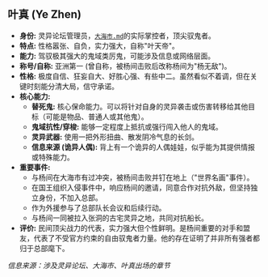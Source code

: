 ## 叶真 (Ye Zhen)

*   **身份:** 灵异论坛管理员，[`大海市.md`](大海市.md)的实际掌控者，顶尖驭鬼者。
*   **特点:** 性格嚣张、自负，实力强大，自称"叶天帝"。
*   **能力:** 驾驭极其强大的鬼域类厉鬼，可能涉及信息或网络层面。
*   **称号/自称:** 亚洲第一 (曾自称，被杨间击败后改称杨间为"杨无敌")。
*   **性格:** 极度自信、狂妄自大、好胜心强、有些中二。虽然看似不着调，但在关键时刻能分清大局，信守承诺。
*   **核心能力:**
    *   **替死鬼:** 核心保命能力。可以将针对自身的灵异袭击或伤害转移给其他目标（可能是物品、普通人或其他鬼）。
    *   **鬼域抗性/穿梭:** 能够一定程度上抵抗或强行闯入他人的鬼域。
    *   **灵异武器:** 使用一把外形扭曲、散发阴冷气息的长剑。
    *   **信息来源 (诡异人偶):** 背上有一个诡异的人偶娃娃，似乎能为其提供情报或特殊能力。
*   **重要事件:**
    *   与杨间在大海市有过冲突，被杨间击败并钉在地上（"世界名画"事件）。
    *   在国王组织入侵事件中，响应杨间的邀请，同意合作对抗外敌，但坚持独立身份，不加入总部。
    *   作为外援参与了总部队长会议和后续行动。
    *   与杨间一同被拉入张洞的古宅灵异之地，共同对抗船长。
*   **评价:** 民间顶尖战力的代表，实力强大但个性鲜明。是杨间重要的对手和盟友，代表了不受官方约束的自由驭鬼者力量。他的存在证明了并非所有强者都归于总部麾下。

*信息来源：涉及灵异论坛、大海市、叶真出场的章节* 